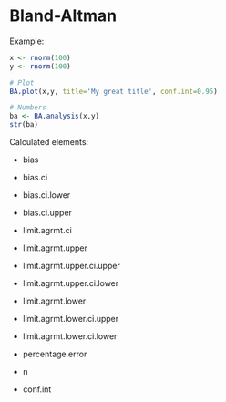 # Bland-Altman

Example:

```R
x <- rnorm(100)
y <- rnorm(100)

# Plot
BA.plot(x,y, title='My great title', conf.int=0.95)

# Numbers
ba <- BA.analysis(x,y)
str(ba)
```

Calculated elements:

- bias
- bias.ci
- bias.ci.lower
- bias.ci.upper
- limit.agrmt.ci

- limit.agrmt.upper
- limit.agrmt.upper.ci.upper
- limit.agrmt.upper.ci.lower

- limit.agrmt.lower
- limit.agrmt.lower.ci.upper
- limit.agrmt.lower.ci.lower

- percentage.error
- n
- conf.int
